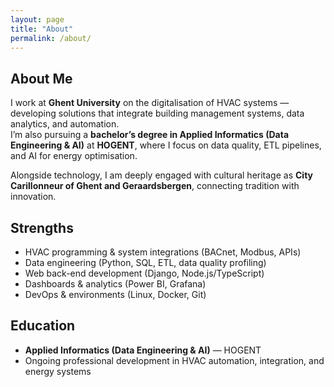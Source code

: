 ```yaml
---
layout: page
title: "About"
permalink: /about/
---
```


## About Me

I work at **Ghent University** on the digitalisation of HVAC systems — developing solutions that integrate building management systems, data analytics, and automation.  
I’m also pursuing a **bachelor’s degree in Applied Informatics (Data Engineering & AI)** at **HOGENT**, where I focus on data quality, ETL pipelines, and AI for energy optimisation.

Alongside technology, I am deeply engaged with cultural heritage as **City Carillonneur of Ghent and Geraardsbergen**, connecting tradition with innovation.

## Strengths

- HVAC programming & system integrations (BACnet, Modbus, APIs)  
- Data engineering (Python, SQL, ETL, data quality profiling)  
- Web back-end development (Django, Node.js/TypeScript)  
- Dashboards & analytics (Power BI, Grafana)  
- DevOps & environments (Linux, Docker, Git)

## Education

- **Applied Informatics (Data Engineering & AI)** — HOGENT  
- Ongoing professional development in HVAC automation, integration, and energy systems